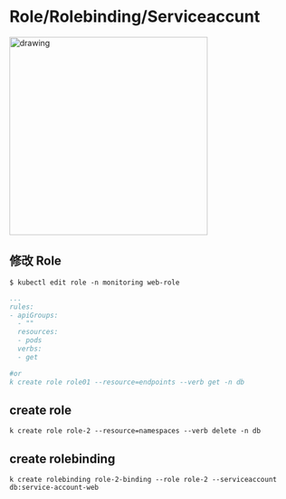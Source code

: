 # Role/Rolebinding/Serviceaccunt

<img src="../images/16.png" alt="drawing" width="350"/>


## 修改 Role
```shell
$ kubectl edit role -n monitoring web-role 
```
```yaml
...
rules:
- apiGroups:
  - ""
  resources:
  - pods
  verbs:
  - get

#or
k create role role01 --resource=endpoints --verb get -n db
```

## create role
```
k create role role-2 --resource=namespaces --verb delete -n db
```

## create rolebinding
```shell
k create rolebinding role-2-binding --role role-2 --serviceaccount db:service-account-web
```